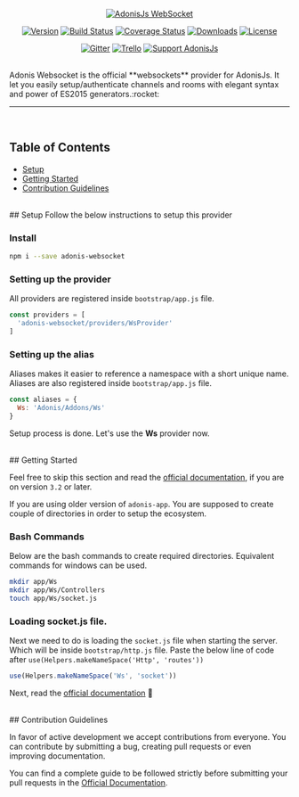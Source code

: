 <p align="center">
  <a href="http://adonisjs.com"><img src="https://cloud.githubusercontent.com/assets/2793951/21009311/3d5dd062-bd46-11e6-9f01-a1c2ff6fad37.png" alt="AdonisJs WebSocket"></a>
</p>

<p align="center">
  <a href="https://www.npmjs.com/package/adonis-websocket"><img src="https://img.shields.io/npm/v/adonis-websocket.svg?style=flat-square" alt="Version"></a>
  <a href="https://travis-ci.org/adonisjs/adonis-websocket"><img src="https://img.shields.io/travis/adonisjs/adonis-websocket/master.svg?style=flat-square" alt="Build Status"></a>
  <a href="https://coveralls.io/github/adonisjs/adonis-websocket?branch=master"><img src="https://img.shields.io/coveralls/adonisjs/adonis-websocket/master.svg?style=flat-square" alt="Coverage Status"></a>
  <a href="https://www.npmjs.com/package/adonis-websocket"><img src="https://img.shields.io/npm/dt/adonis-websocket.svg?style=flat-square" alt="Downloads"></a>
  <a href="https://opensource.org/licenses/MIT"><img src="https://img.shields.io/npm/l/adonis-websocket.svg?style=flat-square" alt="License"></a>
</p>

<p align="center">
  <a href="https://gitter.im/adonisjs/adonis-framework"><img src="https://img.shields.io/badge/gitter-join%20us-1DCE73.svg?style=flat-square" alt="Gitter"></a>
  <a href="https://trello.com/b/yzpqCgdl/adonis-for-humans"><img src="https://img.shields.io/badge/trello-roadmap-89609E.svg?style=flat-square" alt="Trello"></a>
  <a href="https://www.patreon.com/adonisframework"><img src="https://img.shields.io/badge/patreon-support%20AdonisJs-brightgreen.svg?style=flat-square" alt="Support AdonisJs"></a>
</p>

<br>
Adonis Websocket is the official **websockets** provider for AdonisJs. It let you easily setup/authenticate channels and rooms with elegant syntax and power of ES2015 generators.:rocket:

<br>
<hr>
<br>

## Table of Contents

* [Setup](#setup)
* [Getting Started](#getting-started)
* [Contribution Guidelines](#contribution-guidelines)

<br>
## <a name="requirements"></a>Setup
Follow the below instructions to setup this provider

### Install
```bash
npm i --save adonis-websocket
```

### Setting up the provider
All providers are registered inside `bootstrap/app.js` file.

```javascript
const providers = [
  'adonis-websocket/providers/WsProvider'
]
```

### Setting up the alias
Aliases makes it easier to reference a namespace with a short unique name. Aliases are also registered inside `bootstrap/app.js` file.

```javascript
const aliases = {
  Ws: 'Adonis/Addons/Ws'
}
```

Setup process is done. Let's use the **Ws** provider now.

<br>
## <a name="getting-started"></a>Getting Started

Feel free to skip this section and read the [official documentation](http://adonisjs.com/docs/websocket), if you are on version `3.2` or later.

If you are using older version of `adonis-app`. You are supposed to create couple of directories in order to setup the ecosystem.

### Bash Commands
Below are the bash commands to create required directories. Equivalent commands for windows can be used.

```bash
mkdir app/Ws
mkdir app/Ws/Controllers
touch app/Ws/socket.js
```

### Loading socket.js file.
Next we need to do is loading the `socket.js` file when starting the server. Which will be inside `bootstrap/http.js` file. Paste the below line of code after `use(Helpers.makeNameSpace('Http', 'routes'))`

```javascript
use(Helpers.makeNameSpace('Ws', 'socket'))
```

Next, read the [official documentation](http://adonisjs.com/docs/websocket) :book:

<br>
## <a name="contribution-guidelines"></a>Contribution Guidelines

In favor of active development we accept contributions from everyone. You can contribute by submitting a bug, creating pull requests or even improving documentation.

You can find a complete guide to be followed strictly before submitting your pull requests in the [Official Documentation](http://adonisjs.com/docs/contributing).
